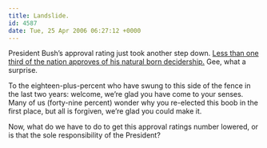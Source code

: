 ```yaml
---
title: Landslide.
id: 4587
date: Tue, 25 Apr 2006 06:27:12 +0000
---
```


President Bush’s approval rating just took another step down. [Less than one third of the nation approves of his natural born decidership.](http://www.cnn.com/2006/POLITICS/04/24/bush.poll/index.html "CNN.com - Bush's approval ratings slide to new low - Apr 24, 2006") Gee, what a surprise.  

To the eighteen-plus-percent who have swung to this side of the fence in the last two years: welcome, we’re glad you have come to your senses. Many of us (forty-nine percent) wonder why you re-elected this boob in the first place, but all is forgiven, we’re glad you could make it.  

Now, what do we have to do to get this approval ratings number lowered, or is that the sole responsibility of the President?






